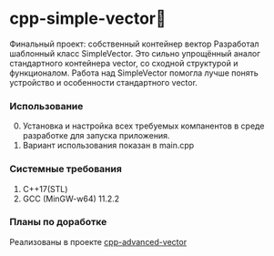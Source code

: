 # cpp-simple-vector:memo:
Финальный проект: собственный контейнер вектор
Разработал шаблонный класс SimpleVector. Это сильно упрощённый аналог стандартного контейнера vector, со сходной структурой и функционалом. 
Работа над SimpleVector помогла лучше понять устройство и особенности стандартного vector.
### Использование
0. Установка и настройка всех требуемых компанентов в среде разработке для запуска приложения.
1. Вариант использования показан в main.cpp 
### Системные требования
1. С++17(STL)
2. GCC (MinGW-w64) 11.2.2
### Планы по доработке
Реализованы в проекте [cpp-advanced-vector](https://github.com/EgorNesterov09/cpp-advanced-vector)

